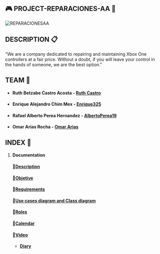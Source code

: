 ## :video_game: PROJECT-REPARACIONES-AA :wrench:

![REPARACIONESAA](https://scontent.fmid2-1.fna.fbcdn.net/v/t1.6435-9/104310703_106618751098537_5538567549555323826_n.jpg?_nc_cat=105&ccb=1-5&_nc_sid=09cbfe&_nc_ohc=-jafejqRrjcAX-X9TXO&tn=DH0IROnrMxV2hWm_&_nc_ht=scontent.fmid2-1.fna&oh=7fc496bc3885c930a0e882c3aa3d46a4&oe=61895C0C)


## DESCRIPTION  :clipboard:

"We are a company dedicated to repairing and maintaining Xbox One controllers at a fair price. Without a doubt, if you will leave your control in the hands of someone, we are the best option."


## TEAM  :busts_in_silhouette:

* #### Ruth Betzabe Castro Acosta - [Ruth Castro](https://github.com/Ruthbcastro)
* #### Enrique Alejandro Chim Mex - [Enrique325](https://github.com/Enrique325)
* #### Rafael Alberto Perea Hernandez - [AlbertoPerea19](https://github.com/AlbertoPerea19)
* #### Omar Arias Rocha - [Omar Arias](https://github.com/omararias)


## INDEX  :paperclip:

 1. #### Documentation
    #### :small_orange_diamond:[Description]()
    #### :small_orange_diamond:[Objetive]()
    #### :small_orange_diamond:[Requirements](https://github.com/AlbertoPerea19/Project-ReparacionesAA/blob/main/Documentation/REQUIREMENTS.md)
    #### :small_orange_diamond:[Use cases diagram and Class diagram]()
    #### :small_orange_diamond:[Roles]()
    #### :small_orange_diamond:[Calendar](https://github.com/AlbertoPerea19/Project-ReparacionesAA/blob/main/Documentation/Calendar%20and%20chronogram.md)
    #### :small_orange_diamond:[Video]()
    * ####  [Diary]()

